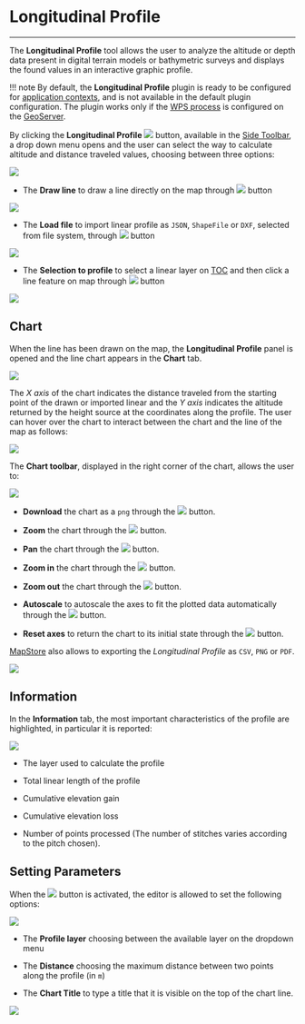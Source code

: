 # Longitudinal Profile

*******************

The **Longitudinal Profile** tool allows the user to analyze the altitude or depth data present in digital terrain models or bathymetric surveys and displays the found values in an interactive graphic profile.

!!! note
    By default, the **Longitudinal Profile** plugin is ready to be configured for [application contexts](application-context.md#configure-plugins), and is not available in the default plugin configuration.
    The plugin works only if the [WPS process](gs-wps-longitudinal-profile-2.24-SNAPSHOT.zip) is configured on the [GeoServer](http://geoserver.org/).

By clicking the **Longitudinal Profile** <img src="../img/button/long-profile-button.jpg" class="ms-docbutton"/> button, available in the [Side Toolbar](mapstore-toolbars.md#side-toolbar), a drop down menu opens and the user can select the way to calculate altitude and distance traveled values, choosing between three options:

<img src="../img/longitudinal-profile/dropdown-menu-long-profile.jpg" class="ms-docimage"/>

* The **Draw line** to draw a line directly on the map through <img src="../img/button/drawing-line.jpg" class="ms-docbutton"/> button

<img src="../img/longitudinal-profile/drawing-line.gif" class="ms-docimage"/>

* The **Load file** to import linear profile as `JSON`, `ShapeFile` or `DXF`, selected from file system, through <img src="../img/button/import-file.jpg" class="ms-docbutton"/> button

<img src="../img/longitudinal-profile/import-file.gif" class="ms-docimage"/>

* The **Selection to profile** to select a linear layer on [TOC](toc.md) and then click a line feature on map through <img src="../img/button/selection-layer.jpg" class="ms-docbutton"/> button

<img src="../img/longitudinal-profile/selection-layer.gif" class="ms-docimage"/>

## Chart

When the line has been drawn on the map, the **Longitudinal Profile** panel is opened and the line chart appears in the **Chart** tab.

<img src="../img/longitudinal-profile/chart-tab.jpg" class="ms-docimage"/>

The *X axis* of the chart indicates the distance traveled from the starting point of the drawn or imported linear and the *Y axis* indicates the altitude returned by the height source at the coordinates along the profile. The user can hover over the chart to interact between the chart and the line of the map as follows:

<img src="../img/longitudinal-profile/interact-with-chart.gif" class="ms-docimage"/>

The **Chart toolbar**, displayed in the right corner of the chart, allows the user to:

<img src="../img/longitudinal-profile/bar_charts.jpg" class="ms-docimage"/>

* **Download** the chart as a `png` through the <img src="../img/button/download_png.jpg" class="ms-docbutton"/> button.

* **Zoom** the chart through the <img src="../img/button/zoom_chart.jpg" class="ms-docbutton"/> button.

* **Pan** the chart through the <img src="../img/button/pan_chart.jpg" class="ms-docbutton"/> button.

* **Zoom in** the chart through the <img src="../img/button/zoom_in_chart.jpg" class="ms-docbutton"/> button.

* **Zoom out** the chart through the <img src="../img/button/zoom_out_chart.jpg" class="ms-docbutton"/> button.

* **Autoscale** to autoscale the axes to fit the plotted data automatically through the <img src="../img/button/autoscale_chart.jpg" class="ms-docbutton"/> button.

* **Reset axes** to return the chart to its initial state through the <img src="../img/button/reset_axes_chart.jpg" class="ms-docbutton"/> button.

[MapStore](https://mapstore.geosolutionsgroup.com/mapstore/#/) also allows to exporting the *Longitudinal Profile* as `CSV`, `PNG` or `PDF`.

<img src="../img/longitudinal-profile/export-profile.jpg" class="ms-docimage"/>

## Information

In the **Information** tab, the most important characteristics of the profile are highlighted, in particular it is reported:

<img src="../img/longitudinal-profile/profile-info.jpg" class="ms-docimage"/>

* The  layer used to calculate the profile

* Total linear length of the profile

* Cumulative elevation gain

* Cumulative elevation loss

* Number of points processed (The number of stitches varies according to the pitch chosen).

## Setting Parameters

When the <img src="../img/button/parameters-button.jpg" class="ms-docbutton"/> button is activated, the editor is allowed to set the following options:

<img src="../img/longitudinal-profile/setting-parameters.jpg" class="ms-docimage"/>

* The **Profile layer** choosing between the available layer on the dropdown menu

* The **Distance** choosing the maximum distance between two points along the profile (in `m`)

* The **Chart Title** to type a title that it is visible on the top of the chart line.

<img src="../img/longitudinal-profile/chart-title.jpg" class="ms-docimage"/>
